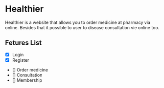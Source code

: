 # Healthier

Healthier is a website that allows you to order medicine at pharmacy via online. Besides that it possible to user to disease consultation vie online too.

## Fetures List

- [x] Login
- [x] Register
- [] Order medicine
- [] Consultation
- [] Membership